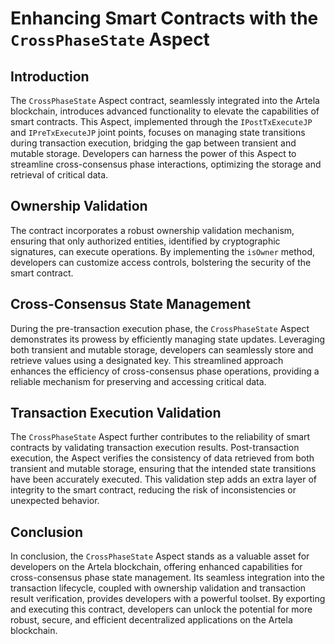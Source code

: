 # Enhancing Smart Contracts with the `CrossPhaseState` Aspect

## Introduction

The `CrossPhaseState` Aspect contract, seamlessly integrated into the Artela blockchain, introduces advanced functionality to elevate the capabilities of smart contracts. This Aspect, implemented through the `IPostTxExecuteJP` and `IPreTxExecuteJP` joint points, focuses on managing state transitions during transaction execution, bridging the gap between transient and mutable storage. Developers can harness the power of this Aspect to streamline cross-consensus phase interactions, optimizing the storage and retrieval of critical data.

## Ownership Validation

The contract incorporates a robust ownership validation mechanism, ensuring that only authorized entities, identified by cryptographic signatures, can execute operations. By implementing the `isOwner` method, developers can customize access controls, bolstering the security of the smart contract.

## Cross-Consensus State Management

During the pre-transaction execution phase, the `CrossPhaseState` Aspect demonstrates its prowess by efficiently managing state updates. Leveraging both transient and mutable storage, developers can seamlessly store and retrieve values using a designated key. This streamlined approach enhances the efficiency of cross-consensus phase operations, providing a reliable mechanism for preserving and accessing critical data.

## Transaction Execution Validation

The `CrossPhaseState` Aspect further contributes to the reliability of smart contracts by validating transaction execution results. Post-transaction execution, the Aspect verifies the consistency of data retrieved from both transient and mutable storage, ensuring that the intended state transitions have been accurately executed. This validation step adds an extra layer of integrity to the smart contract, reducing the risk of inconsistencies or unexpected behavior.

## Conclusion

In conclusion, the `CrossPhaseState` Aspect stands as a valuable asset for developers on the Artela blockchain, offering enhanced capabilities for cross-consensus phase state management. Its seamless integration into the transaction lifecycle, coupled with ownership validation and transaction result verification, provides developers with a powerful toolset. By exporting and executing this contract, developers can unlock the potential for more robust, secure, and efficient decentralized applications on the Artela blockchain.